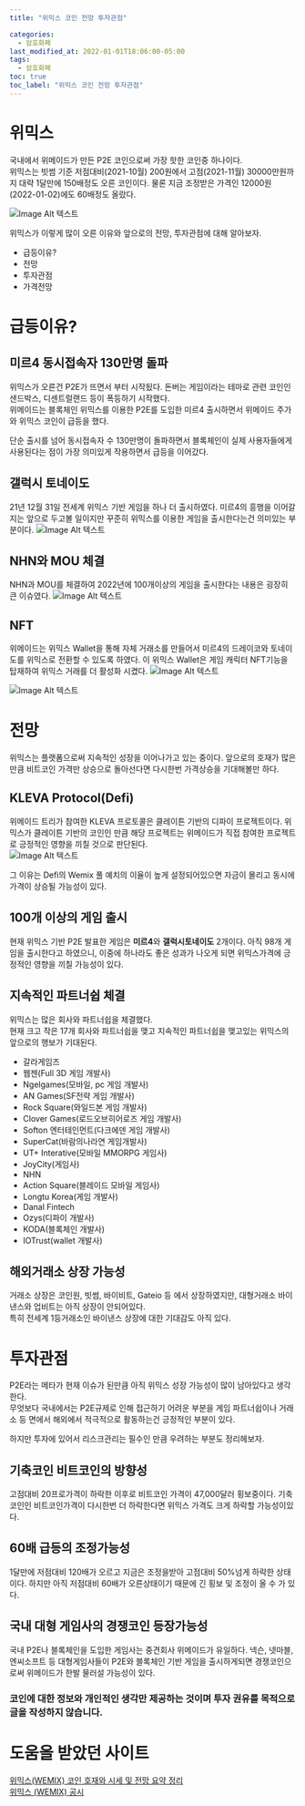 ```yaml
---
title: "위믹스 코인 전망 투자관점"

categories:
  - 암호화폐
last_modified_at: 2022-01-01T18:06:00-05:00
tags:
  - 암호화폐
toc: true
toc_label: "위믹스 코인 전망 투자관점"
---
```


# 위믹스
국내에서 위메이드가 만든 P2E 코인으로써 가장 핫한 코인중 하나이다.<br>
위믹스는 빗썸 기준 저점대비(2021-10월) 200원에서 고점(2021-11월) 30000만원까지 대략 1달만에 150배정도 오른 코인이다. 물론 지금 조정받은 가격인 12000원(2022-01-02)에도 60배정도 올랐다.<br>

![Image Alt 텍스트](/assets/img/crypto/wemix.jpeg) <br>

위믹스가 이렇게 많이 오른 이유와 앞으로의 전망, 투자관점에 대해 알아보자.<br>

- 급등이유?
- 전망
- 투자관점
- 가격전망

# 급등이유?
## 미르4 동시접속자 130만명 돌파
위믹스가 오른건 P2E가 뜨면서 부터 시작됬다. 돈버는 게임이라는 테마로 관련 코인인 샌드박스, 디센트럴랜드 등이 폭등하기 시작했다.<br>
위메이드는 블록체인 위믹스를 이용한 P2E를 도입한 미르4 출시하면서 위메이드 주가와 위믹스 코인이 급등을 했다.<br>

단순 출시를 넘어 동시접속자 수 130만명이 돌파하면서 블록체인이 실제 사용자들에게 사용된다는 점이 가장 의미있게 작용하면서 급등을 이어갔다.

## 갤럭시 토네이도 
21년 12월 31일 전세계 위믹스 기반 게임을 하나 더 출시하였다. 미르4의 흥행을 이어갈지는 앞으로 두고볼 일이지만 꾸준히 위믹스를 이용한 게임을 출시한다는건 의미있는 부분이다.
![Image Alt 텍스트](/assets/img/crypto/galaxy.png) <br>

## NHN와 MOU 체결
NHN과 MOU를 체결하여 2022년에 100개이상의 게임을 출시한다는 내용은 굉장히 큰 이슈였다. 
![Image Alt 텍스트](/assets/img/crypto/wemix_nhn.jpeg) <br>

## NFT
위메이드는 위믹스 Wallet을 통해 자체 거래소를 만들어서 미르4의 드레이코와 토네이도를 위믹스로 전환할 수 있도록 하였다. 이 위믹스 Wallet은 게임 캐릭터 NFT기능을 탑재하여 위믹스 거래를 더 활성화 시켰다.
![Image Alt 텍스트](/assets/img/crypto/wemix_wallet_1.png) <br>

![Image Alt 텍스트](/assets/img/crypto/wemix_wallet_2.png) <br>


# 전망
위믹스는 플랫폼으로써 지속적인 성장을 이어나가고 있는 중이다. 앞으로의 호재가 많은 만큼 비트코인 가격만 상승으로 돌아선다면 다시한번 가격상승을 기대해볼만 하다.

## KLEVA Protocol(Defi)
위메이드 트리가 참여한 KLEVA 프로토콜은 클레이튼 기반의 디파이 프로젝트이다. 위믹스가 클레이튼 기반의 코인인 만큼 해당 프로젝트는 위메이드가 직접 참여한 프로젝트로 긍정적인 영향을 끼칠 것으로 판단된다.<br>
![Image Alt 텍스트](/assets/img/crypto/klevaprotocol.png) <br>

그 이유는 Defi의 Wemix 풀 예치의 이율이 높게 설정되어있으면 자금이 몰리고 동시에 가격이 상승될 가능성이 있다.

## 100개 이상의 게임 출시
현재 위믹스 기반 P2E 발표한 게임은 **미르4**와 **갤럭시토네이도** 2개이다. 아직 98개 게임을 출시한다고 하였으니, 이중에 하나라도 좋은 성과가 나오게 되면 위믹스가격에 긍정적인 영향을 끼칠 가능성이 있다.

## 지속적인 파트너쉽 체결
위믹스는 많은 회사와 파트너쉽을 체결했다.<br>
현재 크고 작은 17개 회사와 파트너쉽을 맺고 지속적인 파트너쉽을 맺고있는 위믹스의 앞으로의 행보가 기대된다.

- 갈라게임즈
- 웹젠(Full 3D 게임 개발사)
- Ngelgames(모바일, pc 게임 개발사)
- AN Games(SF전략 게임 개발사)
- Rock Square(와일드본 게임 개발사)
- Clover Games(로드오브히어로즈 게임 개발사)
- Softon 엔터테인먼트(다크에덴 게임 개발사)
- SuperCat(바람의나라연 게임개발사)
- UT+ Interative(모바일 MMORPG 게임사)
- JoyCity(게임사)
- NHN
- Action Square(블레이드 모바일 게임사)
- Longtu Korea(게임 개발사)
- Danal Fintech
- Ozys(디파이 개발사)
- KODA(블록체인 개발사)
- IOTrust(wallet 개발사)

## 해외거래소 상장 가능성
거래소 상장은 코인원, 빗썸, 바이비트, Gateio 등 에서 상장하였지만, 대형거래소 바이낸스와 업비트는 아직 상장이 안되어있다.<br>
특히 전세계 1등거래소인 바이낸스 상장에 대한 기대감도 아직 있다.

# 투자관점
P2E라는 메타가 현재 이슈가 된만큼 아직 위믹스 성장 가능성이 많이 남아있다고 생각한다. <br>
무엇보다 국내에서는 P2E규제로 인해 접근하기 어려운 부분을 게임 파트너쉽이나 거래소 등 면에서 해외에서 적극적으로 활동하는건 긍정적인 부분이 있다.<br>

하지만 투자에 있어서 리스크관리는 필수인 만큼 우려하는 부분도 정리헤보자.

## 기축코인 비트코인의 방향성
고점대비 20프로가격이 하락한 이후로 비트코인 가격이 47,000달러 횡보중이다. 기축코인인 비트코인가격이 다시한번 더 하락한다면 위믹스 가격도 크게 하락할 가능성이있다.

## 60배 급등의 조정가능성
1달만에 저점대비 120배가 오르고 지금은 조정을받아 고점대비 50%넘게 하락한 상태이다. 하지만 아직 저점대비 60배가 오른상태이기 때문에 긴 횡보 및 조정이 올 수 가 있다.

## 국내 대형 게임사의 경쟁코인 등장가능성
국내 P2E나 블록체인을 도입한 게임사는 중견회사 위메이드가 유일하다. 넥슨, 넷마블, 엔씨소프트 등 대형게임사들이 P2E와 블록체인 기반 게임을 출시하게되면 경쟁코인으로써 위메이드가 한발 물러설 가능성이 있다.

### 코인에 대한 정보와 개인적인 생각만 제공하는 것이며 투자 권유를 목적으로 글을 작성하지 않습니다.

# 도움을 받았던 사이트
[위믹스(WEMIX) 코인 호재와 시세 및 전망 요약 정리](https://frame623.com/%ED%8A%B8%EB%A0%8C%EB%93%9C-%EC%A0%95%EB%B3%B4/wemix-coin/)<br>
[위믹스 (WEMIX) 공시](https://xangle.io/project/WEMIX/recent-disclosure/61ce7c0375f3f6379a503fa7)

